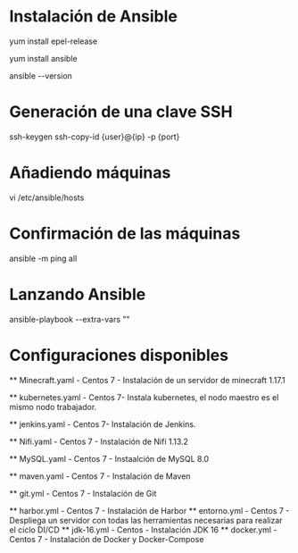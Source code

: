 # Instalación de Ansible
yum install epel-release

yum install ansible

ansible --version

# Generación de una clave SSH
ssh-keygen
ssh-copy-id {user}@{ip} -p {port}

# Añadiendo máquinas
vi /etc/ansible/hosts
  
# Confirmación de las máquinas
ansible -m ping all

# Lanzando Ansible
ansible-playbook <filename> --extra-vars ""
  
# Configuraciones disponibles
	
** Minecraft.yaml - Centos 7 - Instalación de un servidor de minecraft 1.17.1

** kubernetes.yaml - Centos 7- Instala kubernetes, el nodo maestro es el mismo nodo trabajador.
	
** jenkins.yaml - Centos 7- Instalación de Jenkins.
	
** Nifi.yaml - Centos 7 - Instalación de Nifi 1.13.2

** MySQL.yaml - Centos 7 - Instaalción de MySQL 8.0

** maven.yaml - Centos 7 - Instalación de Maven

** git.yml - Centos 7 - Instalación de Git

** harbor.yml - Centos 7 - Instalación de Harbor
** entorno.yml - Centos 7 - Despliega un servidor con todas las herramientas necesarias para realizar el ciclo DI/CD
** jdk-16.yml - Centos - Instalación JDK 16
** docker.yml - Centos 7 - Instalación de Docker y Docker-Compose

